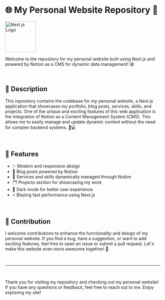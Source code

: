 # 🌐 My Personal Website Repository 🚀

<img src="https://cdn.worldvectorlogo.com/logos/next-js.svg" alt="Next.js Logo" width="100">

Welcome to the repository for my personal website built using Next.js and powered by Notion as a CMS for dynamic data management! 😄

<br>

## 📄 Description

This repository contains the codebase for my personal website, a Next.js application that showcases my portfolio, blog posts, services, skills, and projects. One of the unique and exciting features of this web application is the integration of Notion as a Content Management System (CMS). This allows me to easily manage and update dynamic content without the need for complex backend systems. 📝💻

<br>

## 🚀 Features

- ✨ Modern and responsive design
- 📝 Blog posts powered by Notion
- 💼 Services and skills dynamically managed through Notion
- 🗂️ Projects section for showcasing my work
- 🌙 Dark mode for better user experience
- ⚡ Blazing fast performance using Next.js

<br>

## 🤝 Contribution

I welcome contributions to enhance the functionality and design of my personal website. If you find a bug, have a suggestion, or want to add exciting features, feel free to open an issue or submit a pull request. Let's make this website even more awesome together! 🙌

<br>

---

<br>

Thank you for visiting my repository and checking out my personal website! If you have any questions or feedback, feel free to reach out to me. Enjoy exploring my site!
